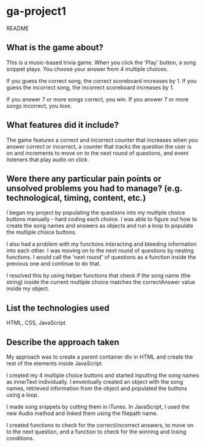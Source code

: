 # ga-project1

README

## What is the game about?

This is a music-based trivia game. When you click the 'Play' button, a song snippet plays. You choose your answer from 4 multiple choices.

If you guess the correct song, the correct scoreboard increases by 1. If you guess the incorrect song, the incorrect scoreboard increases by 1.

If you answer 7 or more songs correct, you win. If you answer 7 or more songs incorrect, you lose.

## What features did it include?

The game features a correct and incorrect counter that increases when you answer correct or incorrect, a counter that tracks the question the user is on and increments to move on to the next round of questions, and event listeners that play audio on click.

## Were there any particular pain points or unsolved problems you had to manage? (e.g. technological, timing, content, etc.)

I began my project by populating the questions into my multiple choice buttons manually - hard coding each choice. I was able to figure out how to create the song names and answers as objects and run a loop to populate the multiple choice buttons.

I also had a problem with my functions interacting and bleeding information into each other. I was moving on to the next round of questions by nesting functions. I would call the 'next round' of questions as a function inside the previous one and continue to do that.

I resolved this by using helper functions that check if the song name (the string) inside the current multiple choice matches the correctAnswer value inside my object.

## List the technologies used

HTML, CSS, JavaScript

## Describe the approach taken

My approach was to create a parent container div in HTML and create the rest of the elements inside JavaScript.

I created my 4 multiple choice buttons and started inputting the song names as innerText individually. I enventually created an object with the song names, retrieved information from the object and populated the buttons using a loop.

I made song snippets by cutting them in iTunes. In JavaScript, I used the new Audio method and linked them using the filepath name.

I created functions to check for the correct/incorrect answers, to move on to the next question, and a function to check for the winning and losing conditions.
